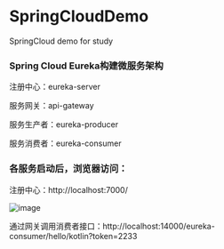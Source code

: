 # SpringCloudDemo
SpringCloud demo for study

### Spring Cloud Eureka构建微服务架构

注册中心：eureka-server

服务网关：api-gateway

服务生产者：eureka-producer

服务消费者：eureka-consumer


### 各服务启动后，浏览器访问：

注册中心：http://localhost:7000/

![image](https://user-images.githubusercontent.com/15326847/144178586-91733711-99ee-4f89-b245-7d18dd89212e.png)


通过网关调用消费者接口：http://localhost:14000/eureka-consumer/hello/kotlin?token=2233
